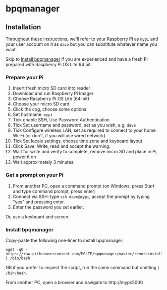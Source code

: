 # bpqmanager

## Installation

Throughout these instructions, we'll refer to your Raspberry Pi as `mypi` and your user account on it as `dave` but you can substitute whatever name you want.

Skip to [Install bpqmanager](#install-bpqmanager) if you are experienced and have a fresh Pi prepared with Raspberry Pi OS Lite 64 bit.

### Prepare your Pi

1. Insert fresh micro SD card into reader
1. Download and run Raspberry Pi Imager
1. Choose Raspberry Pi OS Lite (64-bit)
1. Choose your micro SD card
1. Click the cog, choose some options:
  1. Set hostname: `mypi`
  1. Tick enable SSH, Use Password Authentication
  1. Tick Set username and password, set as you wish, e.g. `dave`
  1. Tick Configure wireless LAN, set as required to connect to your home Wi-Fi
  (or don't, if you will use wired network)
  1. Tick Set locale settings, choose time zone and keyboard layout
  1. Click Save, Write, read and accept the warning.
1. Wait for write and verify to complete, remove micro SD and place in Pi, power it on
1. Wait approximately 3 minutes

### Get a prompt on your Pi

1. From another PC, open a command prompt (on Windows, press Start and type command prompt, press enter)
1. Connect via SSH: type `ssh dave@mypi`, accept the prompt by typing "yes" and pressing enter. 
1. Enter the password you set earlier.

Or, use a keyboard and screen.

### Install bpqmanager

Copy-paste the following one-liner to install bpqmanager:

```
wget -qO - https://raw.githubusercontent.com/M0LTE/bpqmanager/master/remoteinstall.sh | /bin/bash
```

NB if you prefer to inspect the script, run the same command but omitting `| /bin/bash`.

From another PC, open a browser and navigate to http://mypi:5000
